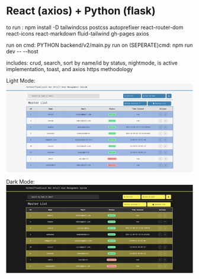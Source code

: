 # React (axios) + Python (flask)
to run : npm install -D tailwindcss postcss autoprefixer react-router-dom react-icons react-markdown fluid-tailwind gh-pages axios

run on cmd: PYTHON backend/v2/main.py
run on (SEPERATE)cmd: npm run dev -- --host

includes: crud, search, sort by name/id by status, nightmode, is active implementation, toast, and axios https methodology

Light Mode:
![project screenshot](https://github.com/Dokushaaa/reactpy-usermanagement/blob/main/lightMode_output.png)

Dark Mode:
![project screenshot](https://github.com/Dokushaaa/reactpy-usermanagement/blob/main/darkMode_output.png)

